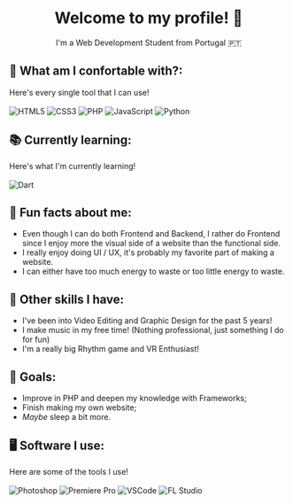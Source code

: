 <div align="center">

# Welcome to my profile! 👋
I'm a Web Development Student from Portugal 🇵🇹

</div>

## 💭 What am I confortable with?:
Here's every single tool that I can use! <br><br>
![HTML5](https://img.shields.io/badge/-HTML5-E34F26?style=for-the-badge&logo=html5&logoColor=white)
![CSS3](https://img.shields.io/badge/-CSS3-1572B6?style=for-the-badge&logo=css3)
![PHP](https://img.shields.io/badge/PHP-777BB4?style=for-the-badge&logo=php&logoColor=white)
![JavaScript](https://img.shields.io/badge/JavaScript-F7DF1E?style=for-the-badge&logo=javascript&logoColor=black)
![Python](https://img.shields.io/badge/Python-3776AB?style=for-the-badge&logo=python&logoColor=white)

## 📚 Currently learning:
Here's what I'm currently learning! <br><br>
![Dart](https://img.shields.io/badge/Dart-0175C2?style=for-the-badge&logo=dart&logoColor=white)

## 👀 Fun facts about me:
- Even though I can do both Frontend and Backend, I rather do Frontend since I enjoy more the visual side of a website than the functional side.
- I really enjoy doing UI / UX, it's probably my favorite part of making a website.
- I can either have too much energy to waste or too little energy to waste.

## 🤹 Other skills I have:
- I've been into Video Editing and Graphic Design for the past 5 years!
- I make music in my free time! (Nothing professional, just something I do for fun)
- I'm a really big Rhythm game and VR Enthusiast!

## 🏁 Goals:
- Improve in PHP and deepen my knowledge with Frameworks;
- Finish making my own website;
- *Maybe* sleep a bit more.

## 🖥️ Software I use:
Here are some of the tools I use! <br><br>
![Photoshop](https://img.shields.io/badge/Photoshop-31A8FF?style=for-the-badge&logo=adobephotoshop&logoColor=white)
![Premiere Pro](https://img.shields.io/badge/Premiere%20Pro-9999FF?style=for-the-badge&logo=adobepremierepro&logoColor=white)
![VSCode](https://img.shields.io/badge/VS%20Code-007ACC?style=for-the-badge&logo=visualstudio&logoColor=white)
![FL Studio](https://img.shields.io/badge/FL%20Studio-3E9B4A?style=for-the-badge&logo=flstudio&logoColor=white)
